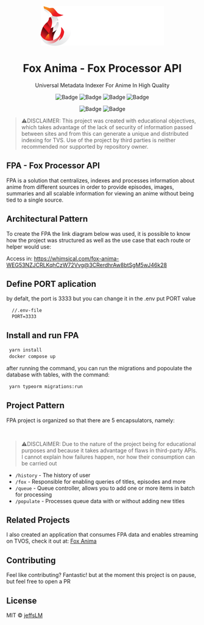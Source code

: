 <div align="center">
    <img src="https://github.com/jeffsLM/fox-processor-api/raw/master/src/assets/logo-fox-anima.png" alt="Fox Anima Logo">
</div>

<h1 align="center">Fox Anima - Fox Processor API</h1>
<p align="center">Universal Metadata Indexer For Anime In High Quality</p>

<div  align="center">

![Badge](https://img.shields.io/badge/Node.js-43853D?style=for-the-badge&logo=node.js&logoColor=white)
![Badge](https://img.shields.io/badge/TypeScript-007ACC?style=for-the-badge&logo=typescript&logoColor=white)
![Badge](https://img.shields.io/badge/Docker-2496ED?style=for-the-badge&logo=docker&logoColor=white)
![Badge](https://img.shields.io/badge/TYPEORM-orange?style=for-the-badge)

</div>
<div  align="center">

![Badge](https://img.shields.io/badge/PostgreSQL-316192?style=for-the-badge&logo=postgresql&logoColor=white)
![Badge](https://img.shields.io/badge/Heroku-430098?style=for-the-badge&logo=heroku&logoColor=white)

</div>

<!-- LEGALITY-WARNING:START - Do not remove or modify this section -->

> :warning:DISCLAIMER: This project was created with educational objectives, which takes advantage of the lack of security of information passed between sites and from this can generate a unique and distributed indexing for TVS. Use of the project by third parties is neither recommended nor supported by repository owner.

<!-- LEGALITY-WARNING:END -->

<h2>FPA - Fox Processor API</h2>
<p>FPA is a solution that centralizes, indexes and processes information about anime from different sources in order to provide episodes, images, summaries and all scalable information for viewing an anime without being tied to a single source.</p>

<h2>Architectural Pattern</h2>
<p>To create the FPA the link diagram below was used, it is possible to know how the project was structured as well as the use case that each route or helper would use:</p>
<p>Access in: <a href="https://whimsical.com/fox-anima-WEG53NZJCRLKqhCzW72Vvg@3CRerdhrAw8btSgM5wJ46k28">https://whimsical.com/fox-anima-WEG53NZJCRLKqhCzW72Vvg@3CRerdhrAw8btSgM5wJ46k28</a></p>

<h2>Define PORT aplication</h2>

by defalt, the port is 3333 but you can change it in the .env put PORT value

```
  //.env-file
  PORT=3333
```

<h2>Install and run FPA</h2>

```bash
 yarn install
 docker compose up
```

after running the command, you can run the migrations and popoulate the database with tables, with the command:

```bash
 yarn typeorm migrations:run
```

<h2>Project Pattern</h2>
FPA project is organized so that there are 5 encapsulators, namely:

&nbsp;&nbsp;

> :warning:DISCLAIMER: Due to the nature of the project being for educational purposes and because it takes advantage of flaws in third-party APIs. I cannot explain how failures happen, nor how their consumption can be carried out

<ul>
  <li>
    <code>/history</code> - The history of user
  </li>
  <li>
    <code>/fox</code> - Responsible for enabling queries of titles, episodes and more
  </li>
  <li>
    <code>/queue</code> - Queue controller, allows you to add one or more items
 in batch for processing
  </li>
  <li>
    <code>/populate</code> - Processes queue data with or without adding new titles
  </li>
</ul>

<h2>Related Projects</h2>
<p>I also created an application that consumes FPA data and enables streaming on TVOS, check it out at: <a href="https://github.com/jeffsLM/fox-processor-api">Fox Anima</a></p>

<h2>Contributing</h2>
<p>Feel like contributing? Fantastic! but at the moment this project is on pause, but feel free to open a PR</p>

<h2>License</h2>
<p>MIT © <a href="https://github.com/jeffsLM">jeffsLM</a></p>
